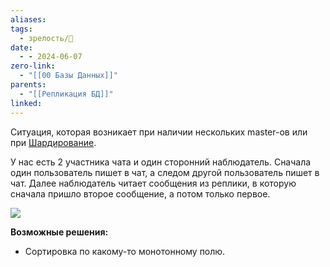 ```yaml
---
aliases: 
tags:
  - зрелость/🌱
date:
  - - 2024-06-07
zero-link:
  - "[[00 Базы Данных]]"
parents:
  - "[[Репликация БД]]"
linked:
---
```

Ситуация, которая возникает при наличии нескольких master-ов или при [Шардирование](Шардирование.md). 

У нас есть 2 участника чата и один сторонний наблюдатель. Сначала один пользователь пишет в чат, а следом другой пользователь пишет в чат. Далее наблюдатель читает сообщения из реплики, в которую сначала пришло второе сообщение, а потом только первое.

![](Pasted%20image%2020240607212223.png)

**Возможные решения:**
- Сортировка по какому-то монотонному полю.